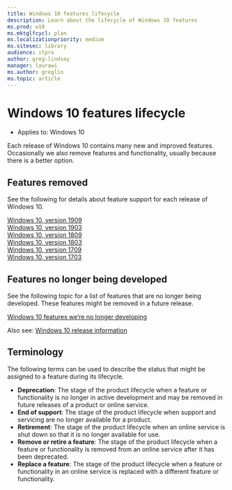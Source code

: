 ```yaml
---
title: Windows 10 features lifecycle
description: Learn about the lifecycle of Windows 10 features
ms.prod: w10
ms.mktglfcycl: plan
ms.localizationpriority: medium
ms.sitesec: library
audience: itpro
author: greg-lindsay
manager: laurawi
ms.author: greglin
ms.topic: article
---
```

# Windows 10 features lifecycle

- Applies to: Windows 10

Each release of Windows 10 contains many new and improved features. Occasionally we also remove features and functionality, usually because there is a better option.

## Features removed

See the following for details about feature support for each release of Windows 10.

[Windows 10, version 1909](windows-10-1909-removed-features.md)<br>
[Windows 10, version 1903](windows-10-1903-removed-features.md)<br>
[Windows 10, version 1809](windows-10-1809-removed-features.md)<br>
[Windows 10, version 1803](windows-10-1803-removed-features.md)<br>
[Windows 10, version 1709](windows-10-1709-removed-features.md)<br>
[Windows 10, version 1703](windows-10-1703-removed-features.md)

## Features no longer being developed

See the following topic for a list of features that are no longer being developed. These features might be removed in a future release.

[Windows 10 features we’re no longer developing](windows-10-deprecated-features.md)

Also see: [Windows 10 release information](https://docs.microsoft.com/windows/release-information/)

## Terminology

The following terms can be used to describe the status that might be assigned to a feature during its lifecycle. 

- **Deprecation**: The stage of the product lifecycle when a feature or functionality is no longer in active development and may be removed in future releases of a product or online service.
- **End of support**: The stage of the product lifecycle when support and servicing are no longer available for a product.
- **Retirement**: The stage of the product lifecycle when an online service is shut down so that it is no longer available for use.
- **Remove or retire a feature**: The stage of the product lifecycle when a feature or functionality is removed from an online service after it has been deprecated.
- **Replace a feature**: The stage of the product lifecycle when a feature or functionality in an online service is replaced with a different feature or functionality.

